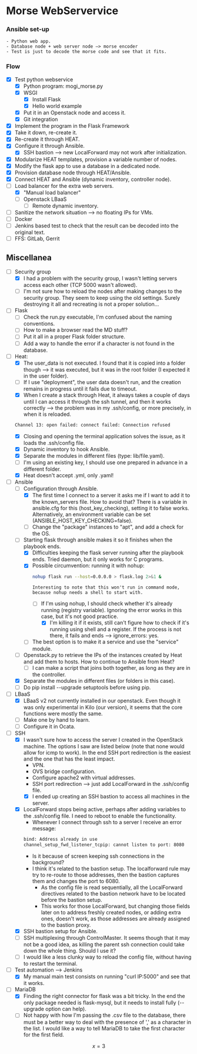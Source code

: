 # Morse WebServervice


### Ansible set-up
    - Python web app.
    - Database node + web server node —> morse encoder
    - Test is just to decode the morse code and see that it fits.

### Flow

- [x] Test python webservice
    - [x] Python program: mogi_morse.py
    - [x] WSGI
        - [x] Install Flask
        - [x] Hello world example
    - [x] Put it in an Openstack node and access it.
    - [x] Git integration
- [x] Implement the program in the Flask Framework
- [x] Take it down, re-create it.
- [x] Re-create it through HEAT.
- [x] Configure it through Ansible.
  - [x] SSH bastion --> new LocalForward may not work after initialization.
- [x] Modularize HEAT templates, provision a variable number of nodes.
- [x] Modify the flask app to use a database in a dedicated node.
- [x] Provision database node through HEAT/Ansible.
- [x] Connect HEAT and Ansible (dynamic inventory, controller node).
- [ ] Load balancer for the extra web servers.
  - [x] "Manual load balancer"
  - [ ] Openstack LBaaS
    - [ ] Remote dynamic inventory.
- [ ] Sanitize the network situation --> no floating IPs for VMs.
- [ ] Docker
- [ ] Jenkins based test to check that the result can be decoded into the original text.
- [ ] FFS: GitLab, Gerrit

## Miscellanea

- [ ] Security group
  - [x] I had a problem with the security group, I wasn't letting servers access each other (TCP 5000 wasn't allowed).
  - [ ] I'm not sure how to reload the nodes after making changes to the security group. They seem to keep using the old settings. Surely destroying it all and recreating is not a proper solution...

- [ ] Flask
  - [ ] Check the run.py executable, I'm confused about the naming conventions.
  - [ ] How to make a browser read the MD stuff?
  - [ ] Put it all in a proper Flask folder structure.
  - [ ] Add a way to handle the error if a character is not found in the database.

- [ ] Heat:
  - [x] The user_data is not executed. I found that it is copied into a folder though --> it was executed, but it was in the root folder (I expected it in the user folder).
  - [ ] If I use "deployment", the user data doesn't run, and the creation remains in progress until it fails due to timeout.
  - [x] When I create a stack through Heat, it always takes a couple of days until I can access it through the ssh tunnel, and then it works correctly --> the problem was in my .ssh/config, or more precisely, in when it is reloaded.
  ```bash
  Channel 13: open failed: connect failed: Connection refused
  ```
    - [x] Closing and opening the terminal application solves the issue, as it loads the .ssh/config file.
  - [x] Dynamic inventory to hook Ansible.
  - [x] Separate the modules in different files (type: lib/file.yaml).
  - [ ] I'm using an existing key, I should use one prepared in advance in a different folder.
  - [x] Heat doesn't accept .yml, only .yaml!

- [ ] Ansible
  - [ ] Configuration through Ansible.
    - [x] The first time I connect to a server it asks me if I want to add it to the known_servers file. How to avoid that?
          There is a variable in ansible.cfg for this (host_key_checking), setting it to false works. Alternatively, an environment variable can be set (ANSIBLE_HOST_KEY_CHECKING=false).
    - [ ] Change the "package" instances to "apt", and add a check for the OS.
  - [ ] Starting flask through ansible makes it so it finishes when the playbook ends.
    - [x] Difficulties keeping the flask server running after the playbook ends. Tried daemon, but it only works for C programs.
    - [x] Possible circumvention: running it with nohup:
      ```bash
      nohup flask run --host=0.0.0.0 > flask.log 2>&1 &
      ```
          Interesting to note that this won't run in command mode, because nohup needs a shell to start with.
      - [ ] If I'm using nohup, I should check whether it's already running (registry variable). Ignoring the error works in this case, but it's not good practice.
        - [x] I'm killing it if it exists, still can't figure how to check if it's running using shell and a register. If the process is not there, it fails and ends --> ignore_errors: yes.
    - [ ] The best option is to make it a service and use the "service" module.
  - [ ] Openstack.py to retrieve the IPs of the instances created by Heat and add them to hosts. How to continue to Ansible from Heat?
    - [ ] I can make a script that joins both together, as long as they are in the controller.
  - [x] Separate the modules in different files (or folders in this case).
  - [ ] Do pip install --upgrade setuptools before using pip.

- [ ] LBaaS
  - [x] LBaaS v2 not currently installed in our openstack. Even though it was only experimental in Kilo (our version), it seems that the core functions were mostly the same.
  - [ ] Make one by hand to learn.
  - [ ] Configure it in Ocata.

- [ ] SSH
  - [x] I wasn't sure how to access the server I created in the OpenStack machine. The options I saw are listed below (note that none would allow for icmp to work). In the end SSH port redirection is the easiest and the one that has the least impact.
    - VPN.
    - OVS bridge configuration.
    - Configure apache2 with virtual addresses.
    - SSH port redirection --> just add LocalForward in the .ssh/config file.
    - [x] I ended up creating an SSH bastion to access all machines in the server.
  - [x] LocalForward stops being active, perhaps after adding variables to the .ssh/config file. I need to reboot to enable the functionality.
    - Whenever I connect through ssh to a server I receive an error message:
    ```bash
    bind: Address already in use
    channel_setup_fwd_listener_tcpip: cannot listen to port: 8080
    ```
    - Is it because of screen keeping ssh connections in the background?
    - I think it's related to the bastion setup. The localforward rule may try to re-route to those addresses, then the bastion captures them and changes the port to 6080.
      - As the config file is read sequentially, all the LocalForward directives related to the bastion network have to be located before the bastion setup.
      - This works for those LocalForward, but changing those fields later on to address freshly created nodes, or adding extra ones, doesn't work, as those addresses are already assigned to the bastion proxy.
  - [x] SSH bastion setup for Ansible.
  - [ ] SSH multiplexing through ControlMaster. It seems though that it may not be a good idea, as killing the parent ssh connection could take down the whole thing. Should I use it?
  - [ ] I would like a less clunky way to reload the config file, without having to restart the terminal.

- [ ] Test automation --> Jenkins
  - [x] My manual main test consists on running "curl IP:5000" and see that it works.

- [ ] MariaDB
  - [x] Finding the right connector for flask was a bit tricky. In the end the only package needed is flask-mysql, but it needs to install fully (--upgrade option can help).
  - [ ] Not happy with how I'm passing the .csv file to the database, there must be a better way to deal with the presence of ',' as a character in the list. I would like a way to tell MariaDB to take the first character for the first field.

$$
x = 3
$$
